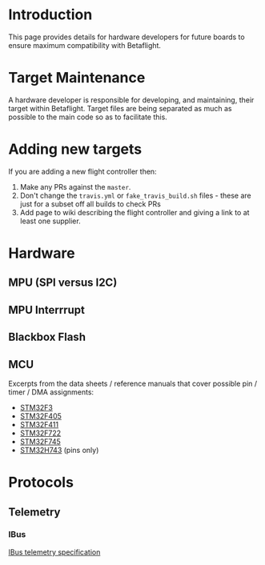 # Introduction

This page provides details for hardware developers for future boards to ensure maximum compatibility with Betaflight.

# Target Maintenance

A hardware developer is responsible for developing, and maintaining, their target within Betaflight. Target files are being separated as much as possible to the main code so as to facilitate this.

# Adding new targets

If you are adding a new flight controller then:

1. Make any PRs against the `master`.
2. Don't change the `travis.yml` or `fake_travis_build.sh` files - these are just for a subset off all builds to check PRs
3. Add page to wiki describing the flight controller and giving a link to at least one supplier.

# Hardware

## MPU (SPI versus I2C)

## MPU Interrrupt

## Blackbox Flash

## MCU

Excerpts from the data sheets / reference manuals that cover possible pin / timer / DMA assignments:

- [STM32F3](reference/stm/stm32f3_pins_timers_dma.pdf)
- [STM32F405](reference/stm/stm32f405_pins_timers_dma.pdf)
- [STM32F411](reference/stm/stm32f411_pins_timers_dma.pdf)
- [STM32F722](reference/stm/stm32f722_pins_timers_dma.pdf)
- [STM32F745](reference/stm/stm32f745_pins_timers_dma.pdf)
- [STM32H743](reference/stm/stm32h743_pins.pdf) (pins only)

# Protocols

## Telemetry

### IBus

[IBus telemetry specification](Ibus-telemetry)
